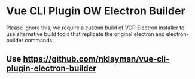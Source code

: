 # Vue CLI Plugin OW Electron Builder

Please ignore this, we require a custom build of VCP Electron installer to use alternative build tools that replicate the original electron and electron-builder commands.

## Use https://github.com/nklayman/vue-cli-plugin-electron-builder
